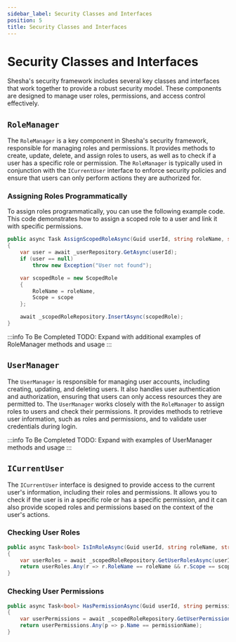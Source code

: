 ```yaml
---
sidebar_label: Security Classes and Interfaces
position: 5
title: Security Classes and Interfaces
---
```


# Security Classes and Interfaces
Shesha's security framework includes several key classes and interfaces that work together to provide a robust security model. These components are designed to manage user roles, permissions, and access control effectively.

## `RoleManager`
The `RoleManager` is a key component in Shesha's security framework, responsible for managing roles and permissions. It provides methods to create, update, delete, and assign roles to users, as well as to check if a user has a specific role or permission.
The `RoleManager` is typically used in conjunction with the `ICurrentUser` interface to enforce security policies and ensure that users can only perform actions they are authorized for.

### Assigning Roles Programmatically
To assign roles programmatically, you can use the following example code. This code demonstrates how to assign a scoped role to a user and link it with specific permissions.

```csharp
public async Task AssignScopedRoleAsync(Guid userId, string roleName, string scope)
{
    var user = await _userRepository.GetAsync(userId);
    if (user == null)
        throw new Exception("User not found");

    var scopedRole = new ScopedRole
    {
        RoleName = roleName,
        Scope = scope
    };

    await _scopedRoleRepository.InsertAsync(scopedRole);
}
```

:::info To Be Completed
TODO: Expand with additional examples of RoleManager methods and usage
:::

## `UserManager`
The `UserManager` is responsible for managing user accounts, including creating, updating, and deleting users. It also handles user authentication and authorization, ensuring that users can only access resources they are permitted to.
The `UserManager` works closely with the `RoleManager` to assign roles to users and check their permissions. It provides methods to retrieve user information, such as roles and permissions, and to validate user credentials during login.

:::info To Be Completed
TODO: Expand with examples of UserManager methods and usage
:::

## `ICurrentUser`
The `ICurrentUser` interface is designed to provide access to the current user's information, including their roles and permissions. It allows you to check if the user is in a specific role or has a specific permission, and it can also provide scoped roles and permissions based on the context of the user's actions.

### Checking User Roles

```csharp
public async Task<bool> IsInRoleAsync(Guid userId, string roleName, string scope)
{
    var userRoles = await _scopedRoleRepository.GetUserRolesAsync(userId);
    return userRoles.Any(r => r.RoleName == roleName && r.Scope == scope);
}
```

### Checking User Permissions
```csharp
public async Task<bool> HasPermissionAsync(Guid userId, string permissionName)
{
    var userPermissions = await _scopedRoleRepository.GetUserPermissionsAsync(userId);
    return userPermissions.Any(p => p.Name == permissionName);
}
```